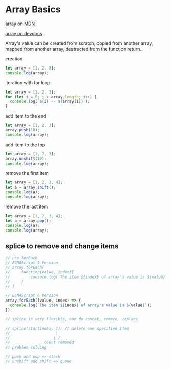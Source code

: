 # Array Basics

[array on MDN](https://developer.mozilla.org/en-US/docs/Web/JavaScript/Reference/Global_Objects/Array)

[array on devdocs](https://devdocs.io/javascript-array/)

Array's value can be created from scratch, copied from another array, mapped from another array, destructed from the function return.

creation

```js
let array = [1, 2, 3];
console.log(array);
```

iteration with for loop

```js
let array = [1, 2, 3];
for (let i = 0; i < array.length; i++) {
  console.log(`${i} -- ${array[i]}`);
}
```

add item to the end

```js
let array = [1, 2, 3];
array.push(10);
console.log(array);
```

add item to the top

```js
let array = [1, 2, 3];
array.unshift(10);
console.log(array);
```

remove the first item

```js
let array = [1, 2, 3, 4];
let a = array.shift();
console.log(a);
console.log(array);
```

remove the last item

```js
let array = [1, 2, 3, 4];
let a = array.pop();
console.log(a);
console.log(array);
```

## splice to remove and change items

```js
// use forEach
// ECMAScript 5 Version
// array.forEach(
//     function(value, index){
//         console.log(`The item ${index} of array's value is ${value}`);
//     }
// )

// ECMAScript 6 Version
array.forEach((value, index) => {
  console.log(`The item ${index} of array's value is ${value}`);
});

// splice is very flexible, can do concat, remove, replace

// splice(startIndex, 1); // delete one specified item
//                    |
//                   \ /
//               count removed
// problem solving

// push and pop => stack
// unshift and shift => queue
```
